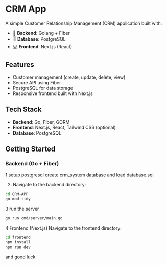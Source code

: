 # CRM App

A simple Customer Relationship Management (CRM) application built with:

- 🧠 **Backend**: Golang + Fiber  
- 🗄️ **Database**: PostgreSQL  
- 💻 **Frontend**: Next.js (React)

## Features

- Customer management (create, update, delete, view)
- Secure API using Fiber
- PostgreSQL for data storage
- Responsive frontend built with Next.js

## Tech Stack

- **Backend**: Go, Fiber, GORM
- **Frontend**: Next.js, React, Tailwind CSS (optional)
- **Database**: PostgreSQL

## Getting Started

### Backend (Go + Fiber)

1 setup postgresql create crm_system database and load database.sql

2. Navigate to the backend directory:
```bash
cd CRM-APP
go mod tidy
```
   
3 run the server
```bash
go run cmd/server/main.go
```
4 Frontend (Next.js)
Navigate to the frontend directory:
```bash
cd frontend
npm install
npm run dev
```

and good luck
